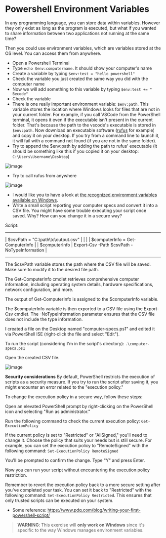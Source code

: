 # Powershell Environment Variables

In any programming language, you can store data within variables. However they only exist as long as the program is executed, but what if you wanted to share information between two applications not running at the same time?

Then you could use environment variables, which are variables stored at the OS level. You can access them from anywhere.

- Open a Powershell Terminal
- Type `echo $env:computername`. It should show your computer's name
- Create a variable by typing `$env:test = "hello powershell"`
- Check the variable you just created the same way you did with the computer name
- Now we will add something to this variable by typing `$env:test += " Becode"`
- Check the variable
- There is one really important environment variable: `$env:path`. This variable stores the location where Windows looks for files that are not in your current folder. For example, if you call VSCode from the PowerShell terminal, it opens it even if the executable isn't present in the current folder. That's because the path to the vscode's executable is stored in `$env:path`. Now download an executable software ([rufus](https://github.com/pbatard/rufus/releases/download/v3.13/rufus-3.13p.exe) for example) and copy it on your desktop. If you try from a command line to launch it, it will fail with a command not found (if you are not in the same folder).
- Try to append the $env:path by adding the path to rufus' executable (it should be something like this if you copied it on your desktop: `C:\Users\Username\Desktop`)

![image](https://github.com/gustavoalito/BeCode/assets/133368766/7ed3adee-4da8-4464-87ba-ddef0cb2be13)

- Try to call rufus from anywhere

![image](https://github.com/gustavoalito/BeCode/assets/133368766/883d745d-81b0-40e5-8835-d82f22b4c08d)

- I would like you to have a look at [the recognized environment variables available on Windows](https://docs.microsoft.com/en-us/windows/deployment/usmt/usmt-recognized-environment-variables).
- Write a small script reporting your computer specs and convert it into a CSV file. You might have some trouble executing your script once saved. Why? How can you change it in a secure way?

Script:
  _____________________________________________________________
| $csvPath = "C:\path\to\output.csv"                           |
|                                                              |
| $computerInfo = Get-ComputerInfo                             |
| $computerInfo | Export-Csv -Path $csvPath -NoTypeInformation |
_______________________________________________________________

The $csvPath variable stores the path where the CSV file will be saved. Make sure to modify it to the desired file path.

The Get-ComputerInfo cmdlet retrieves comprehensive computer information, including operating system details, hardware specifications, network configuration, and more.

The output of Get-ComputerInfo is assigned to the $computerInfo variable.

The $computerInfo variable is then exported to a CSV file using the Export-Csv cmdlet. The -NoTypeInformation parameter ensures that the CSV file does not include the type information.

I created a file on the Desktop named "computer-specs.ps1" and edited it via PowerShell ISE (right-click the file and select "Edit").

To run the script (considering I'm in the script's directory): `.\computer-specs.ps1`

Open the created CSV file.

![image](https://github.com/gustavoalito/BeCode/assets/133368766/75ba9e76-5691-4a7a-ab9f-080660439207)

**Security considerations**
By default, PowerShell restricts the execution of scripts as a security measure. If you try to run the script after saving it, you might encounter an error related to the "execution policy."

To change the execution policy in a secure way, follow these steps:

Open an elevated PowerShell prompt by right-clicking on the PowerShell icon and selecting "Run as administrator."

Run the following command to check the current execution policy:
`Get-ExecutionPolicy`

If the current policy is set to "Restricted" or "AllSigned," you'll need to change it. Choose the policy that suits your needs but is still secure. For example, you can set the execution policy to "RemoteSigned" with the following command:
`Set-ExecutionPolicy RemoteSigned`

You'll be prompted to confirm the change. Type "Y" and press Enter.

Now you can run your script without encountering the execution policy restriction.

Remember to revert the execution policy back to a more secure setting after you've completed your task. You can set it back to "Restricted" with the following command: `Set-ExecutionPolicy Restricted`. This ensures that only trusted scripts can be executed on your system.

- Some reference: https://www.pdq.com/blog/writing-your-first-powershell-script/

> **WARNING**: This exercise will **only work on Windows** since it's specific to the way Windows manages environment variables.
